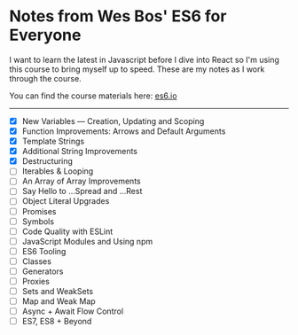 # Notes from Wes Bos' ES6 for Everyone

I want to learn the latest in Javascript before I dive into React so I'm using this course to bring myself up to speed. These are my notes as I work through the course.

You can find the course materials here: [es6.io](https://es6.io/)

---

- [x] New Variables — Creation, Updating and Scoping
- [x] Function Improvements: Arrows and Default Arguments
- [x] Template Strings
- [x] Additional String Improvements
- [x] Destructuring
- [ ] Iterables & Looping
- [ ] An Array of Array Improvements
- [ ] Say Hello to ...Spread and ...Rest
- [ ] Object Literal Upgrades
- [ ] Promises
- [ ] Symbols
- [ ] Code Quality with ESLint
- [ ] JavaScript Modules and Using npm
- [ ] ES6 Tooling
- [ ] Classes
- [ ] Generators
- [ ] Proxies
- [ ] Sets and WeakSets
- [ ] Map and Weak Map
- [ ] Async + Await Flow Control
- [ ] ES7, ES8 + Beyond
